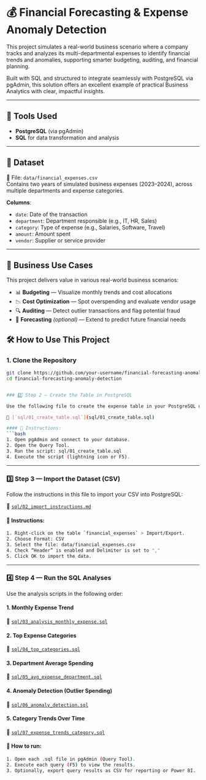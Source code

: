 # 💰 Financial Forecasting & Expense Anomaly Detection

This project simulates a real-world business scenario where a company tracks and analyzes its multi-departmental expenses to identify financial trends and anomalies, supporting smarter budgeting, auditing, and financial planning.

Built with SQL and structured to integrate seamlessly with PostgreSQL via pgAdmin, this solution offers an excellent example of practical Business Analytics with clear, impactful insights.

---

## 🧰 Tools Used
- **PostgreSQL** (via pgAdmin)
- **SQL** for data transformation and analysis

---

## 📁 Dataset

📄 File: `data/financial_expenses.csv`  
Contains two years of simulated business expenses (2023–2024), across multiple departments and expense categories.

**Columns**:
- `date`: Date of the transaction
- `department`: Department responsible (e.g., IT, HR, Sales)
- `category`: Type of expense (e.g., Salaries, Software, Travel)
- `amount`: Amount spent
- `vendor`: Supplier or service provider

---

## 💼 Business Use Cases

This project delivers value in various real-world business scenarios:

- 📊 **Budgeting** — Visualize monthly trends and cost allocations
- 📉 **Cost Optimization** — Spot overspending and evaluate vendor usage
- 🔍 **Auditing** — Detect outlier transactions and flag potential fraud
- 🧮 **Forecasting** *(optional)* — Extend to predict future financial needs

## 🛠️ How to Use This Project

### 1. Clone the Repository
```bash
git clone https://github.com/your-username/financial-forecasting-anomaly-detection.git
cd financial-forecasting-anomaly-detection


### 2️⃣ Step 2 — Create the Table in PostgreSQL

Use the following file to create the expense table in your PostgreSQL database:

📄 [`sql/01_create_table.sql`](sql/01_create_table.sql)

#### 🧭 Instructions:
```bash
1. Open pgAdmin and connect to your database.
2. Open the Query Tool.
3. Run the script: sql/01_create_table.sql
4. Execute the script (lightning icon or F5).
```

---

### 3️⃣ Step 3 — Import the Dataset (CSV)

Follow the instructions in this file to import your CSV into PostgreSQL:

📄 [`sql/02_import_instructions.md`](sql/02_import_instructions.md)

#### 🧭 Instructions:
```bash
1. Right-click on the table `financial_expenses` > Import/Export.
2. Choose Format: CSV
3. Select the file: data/financial_expenses.csv
4. Check “Header” is enabled and Delimiter is set to ","
5. Click OK to import the data.
```

---

### 4️⃣ Step 4 — Run the SQL Analyses

Use the analysis scripts in the following order:

#### 1. Monthly Expense Trend  
📄 [`sql/03_analysis_monthly_expense.sql`](sql/03_analysis_monthly_expense.sql)

#### 2. Top Expense Categories  
📄 [`sql/04_top_categories.sql`](sql/04_top_categories.sql)

#### 3. Department Average Spending  
📄 [`sql/05_avg_expense_department.sql`](sql/05_avg_expense_department.sql)

#### 4. Anomaly Detection (Outlier Spending)  
📄 [`sql/06_anomaly_detection.sql`](sql/06_anomaly_detection.sql)

#### 5. Category Trends Over Time  
📄 [`sql/07_expense_trends_category.sql`](sql/07_expense_trends_category.sql)

#### 🧭 How to run:
```bash
1. Open each .sql file in pgAdmin (Query Tool).
2. Execute each query (F5) to view the results.
3. Optionally, export query results as CSV for reporting or Power BI.
```

